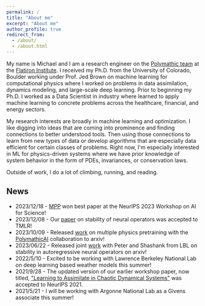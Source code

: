 ```yaml
---
permalink: /
title: "About me"
excerpt: "About me"
author_profile: true
redirect_from: 
  - /about/
  - /about.html
---
```


My name is Michael and I am a research engineer on the [Polymathic team](https://polymathic-ai.org/) at the [Flatiron Institute](https://www.simonsfoundation.org/people/michael-mccabe/). I received my Ph.D. from the University of Colorado, Boulder working under Prof. Jed Brown on machine learning for computational physics where I worked on problems in data assimilation, dynamics modeling, and large-scale deep learning. Prior to beginning my Ph.D. I worked as a Data Scientist in industry where learned to apply machine learning to concrete problems across the healthcare, financial, and energy sectors. 

My research interests are broadly in machine learning and optimization. I like digging into ideas that are coming into prominence and finding connections to better understood tools. Then using those connections to learn from new types of data or develop algorithms that are especially data efficient for certain classes of problems. Right now, I'm especially interested in ML for physics-driven systems where we have prior knowledge of system behavior in the form of PDEs, invariances, or conservation laws. 

Outside of work, I do a lot of climbing, running, and reading. 

News
------
* 2023/12/18 - [MPP](https://arxiv.org/abs/2310.02994) won best paper at the NeurIPS 2023 Workshop on AI for Science!
* 2023/12/08 - Our [paper](https://openreview.net/forum?id=RFfUUtKYOG) on stability of neural operators was accepted to TMLR! 
* 2023/10/09 - Released [work](https://arxiv.org/abs/2310.02994) on multiple physics pretraining with the [PolymathicAI](https://polymathic-ai.org/) collaboration to arxiv!
* 2023/06/22 - Released joint [work](https://arxiv.org/abs/2306.10619) with Peter and Shashank from LBL on stability in autoregressive neural operators on arxiv!
* 2022/5/10 - Excited to be working with Lawrence Berkeley National Lab on deep learning based weather models this summer!
* 2021/9/28 - The updated version of our earlier workshop paper, now titled, ["Learning to Assimilate in Chaotic Dynamical Systems"](https://proceedings.neurips.cc/paper/2021/hash/65cc2c8205a05d7379fa3a6386f710e1-Abstract.html) was accepted to NeurIPS 2021.
* 2021/5/21 - I will be working with Argonne National Lab as a Givens associate this summer!
